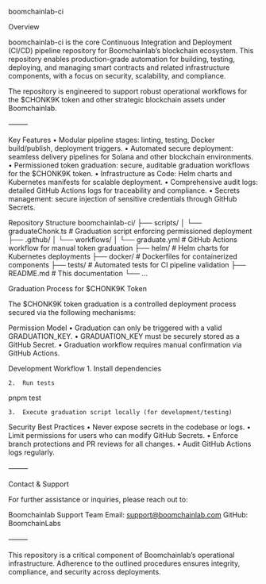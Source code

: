 boomchainlab-ci

Overview

boomchainlab-ci is the core Continuous Integration and Deployment (CI/CD) pipeline repository for Boomchainlab’s blockchain ecosystem. This repository enables production-grade automation for building, testing, deploying, and managing smart contracts and related infrastructure components, with a focus on security, scalability, and compliance.

The repository is engineered to support robust operational workflows for the $CHONK9K token and other strategic blockchain assets under Boomchainlab.

⸻

Key Features
	•	Modular pipeline stages: linting, testing, Docker build/publish, deployment triggers.
	•	Automated secure deployment: seamless delivery pipelines for Solana and other blockchain environments.
	•	Permissioned token graduation: secure, auditable graduation workflows for the $CHONK9K token.
	•	Infrastructure as Code: Helm charts and Kubernetes manifests for scalable deployment.
	•	Comprehensive audit logs: detailed GitHub Actions logs for traceability and compliance.
	•	Secrets management: secure injection of sensitive credentials through GitHub Secrets.

Repository Structure
boomchainlab-ci/
├── scripts/
│   └── graduateChonk.ts          # Graduation script enforcing permissioned deployment
├── .github/
│   └── workflows/
│       └── graduate.yml          # GitHub Actions workflow for manual token graduation
├── helm/                        # Helm charts for Kubernetes deployments
├── docker/                      # Dockerfiles for containerized components
├── tests/                       # Automated tests for CI pipeline validation
├── README.md                    # This documentation
└── ...

Graduation Process for $CHONK9K Token

The $CHONK9K token graduation is a controlled deployment process secured via the following mechanisms:

Permission Model
	•	Graduation can only be triggered with a valid GRADUATION_KEY.
	•	GRADUATION_KEY must be securely stored as a GitHub Secret.
	•	Graduation workflow requires manual confirmation via GitHub Actions.

 Development Workflow
 	1.	Install dependencies

  	2.	Run tests
   pnpm test

   	3.	Execute graduation script locally (for development/testing)


Security Best Practices
	•	Never expose secrets in the codebase or logs.
	•	Limit permissions for users who can modify GitHub Secrets.
	•	Enforce branch protections and PR reviews for all changes.
	•	Audit GitHub Actions logs regularly.

⸻

Contact & Support

For further assistance or inquiries, please reach out to:

Boomchainlab Support Team
Email: support@boomchainlab.com
GitHub: BoomchainLabs

⸻

This repository is a critical component of Boomchainlab’s operational infrastructure. Adherence to the outlined procedures ensures integrity, compliance, and security across deployments.
